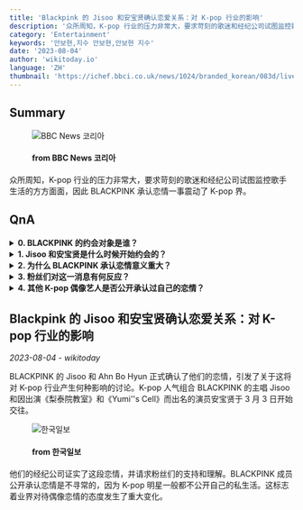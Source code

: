 ```yaml
---
title: 'Blackpink 的 Jisoo 和安宝贤确认恋爱关系：对 K-pop 行业的影响'
description: '众所周知，K-pop 行业的压力非常大，要求苛刻的歌迷和经纪公司试图监控歌手生活的方方面面，因此 BLACKPINK 承认恋情一事震动了 K-pop 界。'
category: 'Entertainment'
keywords: '안보현,지수 안보현,안보현 지수'
date: '2023-08-04'
author: 'wikitoday.io'
language: 'ZH'
thumbnail: 'https://ichef.bbci.co.uk/news/1024/branded_korean/083d/live/213f4c70-326b-11ee-9edf-f5e2f1f9bf2a.jpg'
---
```


## Summary



<figure>
    <img src="https://ichef.bbci.co.uk/news/1024/branded_korean/083d/live/213f4c70-326b-11ee-9edf-f5e2f1f9bf2a.jpg" alt="BBC News 코리아" />
    <figcaption>
        <h4> from BBC News 코리아</h4>
    </figcaption>
</figure>


众所周知，K-pop 行业的压力非常大，要求苛刻的歌迷和经纪公司试图监控歌手生活的方方面面，因此 BLACKPINK 承认恋情一事震动了 K-pop 界。


## QnA

    
<details>
        <summary><b>0. BLACKPINK 的约会对象是谁？</b></summary>
        BLACKPINK 的主唱 Jisoo 正在与因出演《梨泰院教室》和《Yumi''s Cell》而出名的演员安宝贤约会。
    </details>
    
<details>
        <summary><b>1. Jisoo 和安宝贤是什么时候开始约会的？</b></summary>
        Jisoo 和安宝贤于 3 月 3 日开始约会。
    </details>
    
<details>
        <summary><b>2. 为什么 BLACKPINK 承认恋情意义重大？</b></summary>
        众所周知，K-pop 行业对偶像施加压力，要求他们保持私生活隐私。Jisoo 这次公开承认恋情是不寻常的，标志着业界对偶像恋情态度的转变。
    </details>
    
<details>
        <summary><b>3. 粉丝们对这一消息有何反应？</b></summary>
        粉丝们对这一消息普遍反应积极，对 Jisoo 和安宝贤表示支持和祝贺。
    </details>
    
<details>
        <summary><b>4. 其他 K-pop 偶像艺人是否公开承认过自己的恋情？</b></summary>
        虽然近年来有一些其他流行 K-pop 团体的成员公开承认了恋情，但 K-pop 明星讨论自己私生活的情况仍然很少见。
    </details>
    


## Blackpink 的 Jisoo 和安宝贤确认恋爱关系：对 K-pop 行业的影响

_2023-08-04 - wikitoday_

BLACKPINK 的 Jisoo 和 Ahn Bo Hyun 正式确认了他们的恋情，引发了关于这将对 K-pop 行业产生何种影响的讨论。K-pop 人气组合 BLACKPINK 的主唱 Jisoo 和因出演《梨泰院教室》和《Yumi''s Cell》而出名的演员安宝贤于 3 月 3 日开始交往。


<figure>
    <img src="https://newsimg-hams.hankookilbo.com/2023/08/04/35a04e0d-5e72-444d-8d3b-64784d69ccda.jpg?t=20230804150610" alt="한국일보" />
    <figcaption>
        <h4> from 한국일보</h4>
    </figcaption>
</figure>


他们的经纪公司证实了这段恋情，并请求粉丝们的支持和理解。BLACKPINK 成员公开承认恋情是不寻常的，因为 K-pop 明星一般都不公开自己的私生活。这标志着业界对待偶像恋情的态度发生了重大变化。

